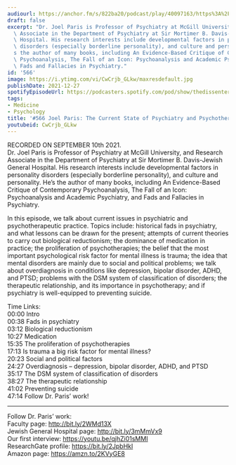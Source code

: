 ```yaml
---
audiourl: https://anchor.fm/s/822ba20/podcast/play/40097163/https%3A%2F%2Fd3ctxlq1ktw2nl.cloudfront.net%2Fstaging%2F2021-8-10%2F17038f6e-baf5-4ff3-dd1c-96ec79a24c20.m4a
draft: false
excerpt: "Dr. Joel Paris is Professor of Psychiatry at McGill University, and Research\
  \ Associate in the Department of Psychiatry at Sir Mortimer B. Davis-Jewish General\
  \ Hospital. His research interests include developmental factors in personality\
  \ disorders (especially borderline personality), and culture and personality. He\u2019\
  s the author of many books, including An Evidence-Based Critique of Contemporary\
  \ Psychoanalysis, The Fall of an Icon: Psychoanalysis and Academic Psychiatry, and\
  \ Fads and Fallacies in Psychiatry."
id: '566'
image: https://i.ytimg.com/vi/CwCrjb_GLkw/maxresdefault.jpg
publishDate: 2021-12-27
spotifyEpisodeUrl: https://podcasters.spotify.com/pod/show/thedissenter/episodes/566-Joel-Paris-The-Current-State-of-Psychiatry-and-Psychotherapy-e1765ub
tags:
- Medicine
- Psychology
title: '#566 Joel Paris: The Current State of Psychiatry and Psychotherapy'
youtubeid: CwCrjb_GLkw
---
```

<div class="timelinks">

RECORDED ON SEPTEMBER 10th 2021.  
Dr. Joel Paris is Professor of Psychiatry at McGill University, and Research Associate in the Department of Psychiatry at Sir Mortimer B. Davis-Jewish General Hospital. His research interests include developmental factors in personality disorders (especially borderline personality), and culture and personality. He’s the author of many books, including An Evidence-Based Critique of Contemporary Psychoanalysis, The Fall of an Icon: Psychoanalysis and Academic Psychiatry, and Fads and Fallacies in Psychiatry.

In this episode, we talk about current issues in psychiatric and psychotherapeutic practice. Topics include: historical fads in psychiatry, and what lessons can be drawn for the present; attempts of current theories to carry out biological reductionism; the dominance of medication in practice; the proliferation of psychotherapies; the belief that the most important psychological risk factor for mental illness is trauma; the idea that mental disorders are mainly due to social and political problems; we talk about overdiagnosis in conditions like depression, bipolar disorder, ADHD, and PTSD; problems with the DSM system of classification of disorders; the therapeutic relationship, and its importance in psychotherapy; and if psychiatry is well-equipped to preventing suicide.

Time Links:  
<time>00:00</time> Intro  
<time>00:38</time> Fads in psychiatry  
<time>03:12</time> Biological reductionism  
<time>10:27</time> Medication  
<time>15:35</time> The proliferation of psychotherapies  
<time>17:13</time> Is trauma a big risk factor for mental illness?  
<time>20:23</time> Social and political factors  
<time>24:27</time> Overdiagnosis – depression, bipolar disorder, ADHD, and PTSD  
<time>35:17</time> The DSM system of classification of disorders  
<time>38:27</time> The therapeutic relationship  
<time>41:02</time> Preventing suicide  
<time>47:14</time> Follow Dr. Paris’ work!

---

Follow Dr. Paris’ work:  
Faculty page: http://bit.ly/2WMd13X  
Jewish General Hospital page: http://bit.ly/3mMmVx9  
Our first interview: https://youtu.be/qjhZi01sMMI  
ResearchGate profile: https://bit.ly/2JpbHkI  
Amazon page: https://amzn.to/2KVyGE8
</div>


